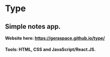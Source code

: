 # Type
## Simple notes app. ##

**Website here: https://geraspace.github.io/type/**

#### Tools: HTML, CSS and JavaScript/React.JS. ####
